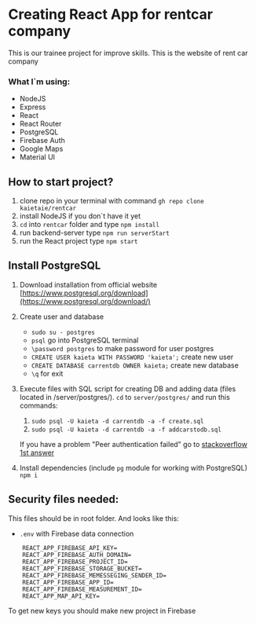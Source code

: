 # Creating React App for rentcar company

This is our trainee project for improve skills.
This is the website of rent car company 

### What I`m using:
* NodeJS 
* Express
* React
* React Router
* PostgreSQL
* Firebase Auth
* Google Maps
* Material UI

## How to start project?

1. clone repo in your terminal with command `gh repo clone kaietaie/rentcar`
2. install NodeJS if you don`t have it yet
3. `cd` into `rentcar` folder and type `npm install`
4. run backend-server type `npm run serverStart`
5. run the React project type `npm start`

## Install PostgreSQL
1. Download installation from official website [https://www.postgresql.org/download](https://www.postgresql.org/download/)
2. Create user and database
    * `sudo su - postgres`
    * `psql` go into PostgreSQL terminal
    * `\password postgres` to make password for user postgres
    * `CREATE USER kaieta WITH PASSWORD 'kaieta';` create new user
    * `CREATE DATABASE carrentdb OWNER kaieta;` create new database
    * `\q` for exit
3. Execute files with SQL script for creating DB and adding data (files located in /server/postgres/). `cd` to `server/postgres/` and run this commands:
    1. `sudo psql -U kaieta -d carrentdb -a -f create.sql`
    2. `sudo psql -U kaieta -d carrentdb -a -f addcarstodb.sql`

    If you have a problem "Peer authentication failed" go to [stackoverflow 1st answer](https://stackoverflow.com/questions/18664074/getting-error-peer-authentication-failed-for-user-postgres-when-trying-to-ge)
4. Install dependencies (include `pg` module for working with PostgreSQL) `npm i`

## Security files needed:
This files should be in root folder. And looks like this: 
* `.env` with Firebase data connection

```
    REACT_APP_FIREBASE_API_KEY=
    REACT_APP_FIREBASE_AUTH_DOMAIN=
    REACT_APP_FIREBASE_PROJECT_ID=
    REACT_APP_FIREBASE_STORAGE_BUCKET=
    REACT_APP_FIREBASE_MEMESSEGING_SENDER_ID=
    REACT_APP_FIREBASE_APP_ID=
    REACT_APP_FIREBASE_MEASUREMENT_ID=
    REACT_APP_MAP_API_KEY=
```

To get new keys you should make new project in Firebase
